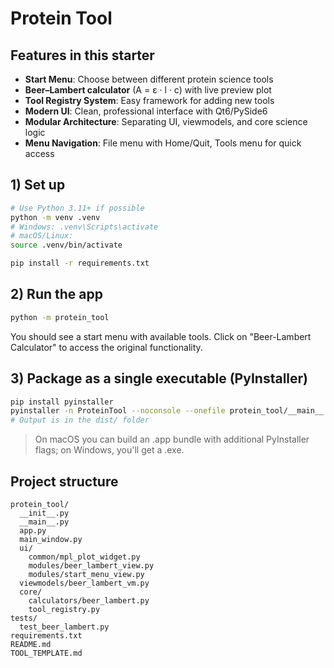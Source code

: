 # Protein Tool

## Features in this starter
- **Start Menu**: Choose between different protein science tools
- **Beer–Lambert calculator** (A = ε · l · c) with live preview plot
- **Tool Registry System**: Easy framework for adding new tools
- **Modern UI**: Clean, professional interface with Qt6/PySide6
- **Modular Architecture**: Separating UI, viewmodels, and core science logic
- **Menu Navigation**: File menu with Home/Quit, Tools menu for quick access

## 1) Set up
```bash
# Use Python 3.11+ if possible
python -m venv .venv
# Windows: .venv\Scripts\activate
# macOS/Linux:
source .venv/bin/activate

pip install -r requirements.txt
```

## 2) Run the app
```bash
python -m protein_tool
```

You should see a start menu with available tools. Click on "Beer-Lambert Calculator" to access the original functionality.

## 3) Package as a single executable (PyInstaller)
```bash
pip install pyinstaller
pyinstaller -n ProteinTool --noconsole --onefile protein_tool/__main__.py
# Output is in the dist/ folder
```

> On macOS you can build an .app bundle with additional PyInstaller flags; on Windows, you'll get a .exe.

## Project structure
```
protein_tool/
  __init__.py
  __main__.py
  app.py
  main_window.py
  ui/
    common/mpl_plot_widget.py
    modules/beer_lambert_view.py
    modules/start_menu_view.py
  viewmodels/beer_lambert_vm.py
  core/
    calculators/beer_lambert.py
    tool_registry.py
tests/
  test_beer_lambert.py
requirements.txt
README.md
TOOL_TEMPLATE.md
```

